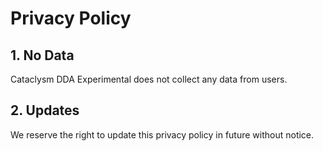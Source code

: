 # Privacy Policy

## 1. No Data

Cataclysm DDA Experimental does not collect any data from users.

## 2. Updates

We reserve the right to update this privacy policy in future without notice.
